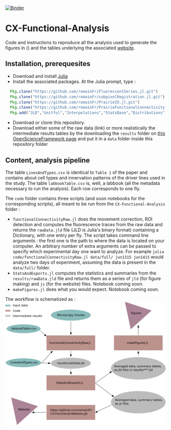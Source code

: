 [![Binder](https://mybinder.org/badge.svg)](https://mybinder.org/v2/gh/romainFr/CX-Functional-Analysis/master)

# CX-Functional-Analysis
Code and instructions to reproduce all the analysis used to generate the figures in () and the tables underlying the associated [website](https://romainfr.github.io/CX-Functional-Website/).

## Installation, prerequesites
- Download and install [Julia](https://julialang.org/downloads/)
- Install the associated packages. At the Julia prompt, type :
```julia
  Pkg.clone("https://github.com/romainFr/FluorescentSeries.jl.git")
  Pkg.clone("https://github.com/romainFr/subpixelRegistration.jl.git")
  Pkg.clone("https://github.com/romainFr/PrairieIO.jl.git")
  Pkg.clone("https://github.com/romainFr/PrairieFunctionalConnectivity.jl.git")
  Pkg.add("JLD","Unitful","Interpolations","StatsBase","Distributions","JSON","DataStructures","Bootstrap","Distance")
```
- Download or clone this repository.
- Download either some of the raw data (link) or more realistically the intermediate results tables by the downloading the ```results``` folder on [this OpenScienceFramework page](https://osf.io/vsa3z/)
and put it in a ```data``` folder inside this repository folder

## Content, analysis pipeline

The table ```LinesAndTypes.csv``` is identical to ```Table 1``` of the paper and contains about cell types and innervation patterns of the driver lines used in the study.
The table ```labbookTable.csv``` is, well, a labbook (all the metadata necessary to run the analysis). Each row corresponds to one fly.

The ```code``` folder contains three scripts (and soon notebooks for the corresponding scripts), all meant to be run from the ```CX-Functional-Analysis``` folder :
- ```functionalConnectivityRaw.jl``` does the movement correction, ROI detection and computes the fluorescence traces from the raw data and returns the ```rawData.jld``` file (JLD is Julia's binary format) containing a Dictionary, with one entry per fly. The script takes command line arguments : the first one is the path to where the data is located on your computer. An arbitrary number of extra arguments can be passed to specify which experimental day one want to analyze. For example ```julia code/functionalConnectivityRaw.jl data/full/ jun1315 jun1415``` would analyze two days of experiment, assuming the data is present in the ```data/full/``` folder. 
- ```StatsAndExports.jl``` computes the statistics and summaries from the ```results/rawData.jld``` file and returns them as a series of ```jld``` (for figure making) and ```js``` (for the website) files. Notebook coming soon. 
- ```makeFigures.jl``` does what you would expect. Notebook coming soon.

The workflow is schematized as : 
 ![analysis workflow](./AnalysisWorkflow.svg)

